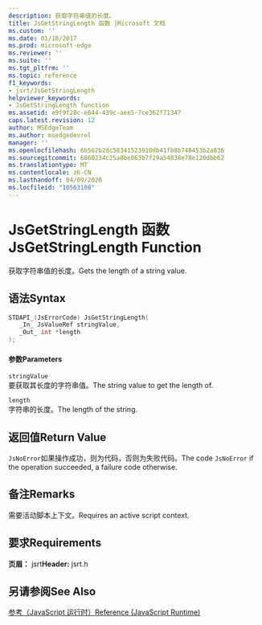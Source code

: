 ```yaml
---
description: 获取字符串值的长度。
title: JsGetStringLength 函数 |Microsoft 文档
ms.custom: ''
ms.date: 01/18/2017
ms.prod: microsoft-edge
ms.reviewer: ''
ms.suite: ''
ms.tgt_pltfrm: ''
ms.topic: reference
f1_keywords:
- jsrt/JsGetStringLength
helpviewer_keywords:
- JsGetStringLength function
ms.assetid: e9f9f28c-e644-439c-aee5-7ce362f71347
caps.latest.revision: 12
author: MSEdgeTeam
ms.author: msedgedevrel
manager: ''
ms.openlocfilehash: 6b562b2dc58341523910db41fb8b748453b2a836
ms.sourcegitcommit: 6860234c25a8be863b7f29a54838e78e120dbb62
ms.translationtype: MT
ms.contentlocale: zh-CN
ms.lasthandoff: 04/09/2020
ms.locfileid: "10563108"
---
```

# <span data-ttu-id="56b21-103">JsGetStringLength 函数</span><span class="sxs-lookup"><span data-stu-id="56b21-103">JsGetStringLength Function</span></span>
<span data-ttu-id="56b21-104">获取字符串值的长度。</span><span class="sxs-lookup"><span data-stu-id="56b21-104">Gets the length of a string value.</span></span>  
  
## <span data-ttu-id="56b21-105">语法</span><span class="sxs-lookup"><span data-stu-id="56b21-105">Syntax</span></span>  
  
```cpp  
STDAPI_(JsErrorCode) JsGetStringLength(  
   _In_ JsValueRef stringValue,  
   _Out_ int *length  
);  
```  
  
#### <span data-ttu-id="56b21-106">参数</span><span class="sxs-lookup"><span data-stu-id="56b21-106">Parameters</span></span>  
 `stringValue`  
 <span data-ttu-id="56b21-107">要获取其长度的字符串值。</span><span class="sxs-lookup"><span data-stu-id="56b21-107">The string value to get the length of.</span></span>  
  
 `length`  
 <span data-ttu-id="56b21-108">字符串的长度。</span><span class="sxs-lookup"><span data-stu-id="56b21-108">The length of the string.</span></span>  
  
## <span data-ttu-id="56b21-109">返回值</span><span class="sxs-lookup"><span data-stu-id="56b21-109">Return Value</span></span>  
 <span data-ttu-id="56b21-110">`JsNoError`如果操作成功，则为代码，否则为失败代码。</span><span class="sxs-lookup"><span data-stu-id="56b21-110">The code `JsNoError` if the operation succeeded, a failure code otherwise.</span></span>  
  
## <span data-ttu-id="56b21-111">备注</span><span class="sxs-lookup"><span data-stu-id="56b21-111">Remarks</span></span>  
 <span data-ttu-id="56b21-112">需要活动脚本上下文。</span><span class="sxs-lookup"><span data-stu-id="56b21-112">Requires an active script context.</span></span>  
  
## <span data-ttu-id="56b21-113">要求</span><span class="sxs-lookup"><span data-stu-id="56b21-113">Requirements</span></span>  
 <span data-ttu-id="56b21-114">**页眉：** jsrt</span><span class="sxs-lookup"><span data-stu-id="56b21-114">**Header:** jsrt.h</span></span>  
  
## <span data-ttu-id="56b21-115">另请参阅</span><span class="sxs-lookup"><span data-stu-id="56b21-115">See Also</span></span>  
 [<span data-ttu-id="56b21-116">参考（JavaScript 运行时）</span><span class="sxs-lookup"><span data-stu-id="56b21-116">Reference (JavaScript Runtime)</span></span>](../chakra-hosting/reference-javascript-runtime.md)